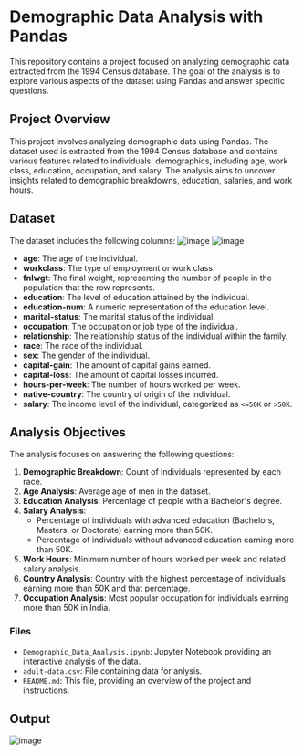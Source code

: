 # Demographic Data Analysis with Pandas

This repository contains a project focused on analyzing demographic data extracted from the 1994 Census database. The goal of the analysis is to explore various aspects of the dataset using Pandas and answer specific questions.

## Project Overview

This project involves analyzing demographic data using Pandas. The dataset used is extracted from the 1994 Census database and contains various features related to individuals' demographics, including age, work class, education, occupation, and salary. The analysis aims to uncover insights related to demographic breakdowns, education, salaries, and work hours.

## Dataset

The dataset includes the following columns:
![image](https://github.com/user-attachments/assets/b9368598-b7d0-47d3-892e-dda203bfc8e4)
![image](https://github.com/user-attachments/assets/a0e50607-8db0-439c-bef0-f9a3f7bb1865)






- **age**: The age of the individual.
- **workclass**: The type of employment or work class.
- **fnlwgt**: The final weight, representing the number of people in the population that the row represents.
- **education**: The level of education attained by the individual.
- **education-num**: A numeric representation of the education level.
- **marital-status**: The marital status of the individual.
- **occupation**: The occupation or job type of the individual.
- **relationship**: The relationship status of the individual within the family.
- **race**: The race of the individual.
- **sex**: The gender of the individual.
- **capital-gain**: The amount of capital gains earned.
- **capital-loss**: The amount of capital losses incurred.
- **hours-per-week**: The number of hours worked per week.
- **native-country**: The country of origin of the individual.
- **salary**: The income level of the individual, categorized as `<=50K` or `>50K`.

## Analysis Objectives

The analysis focuses on answering the following questions:

1. **Demographic Breakdown**: Count of individuals represented by each race.
2. **Age Analysis**: Average age of men in the dataset.
3. **Education Analysis**: Percentage of people with a Bachelor's degree.
4. **Salary Analysis**:
   - Percentage of individuals with advanced education (Bachelors, Masters, or Doctorate) earning more than 50K.
   - Percentage of individuals without advanced education earning more than 50K.
5. **Work Hours**: Minimum number of hours worked per week and related salary analysis.
6. **Country Analysis**: Country with the highest percentage of individuals earning more than 50K and that percentage.
7. **Occupation Analysis**: Most popular occupation for individuals earning more than 50K in India.

### Files

- `Demographic_Data_Analysis.ipynb`: Jupyter Notebook providing an interactive analysis of the data.
- `adult-data.csv`: File containing data for anlysis.
- `README.md`: This file, providing an overview of the project and instructions.

## Output
![image](https://github.com/user-attachments/assets/54ac1e0f-a0fe-44dc-9328-8656aa229f17)

